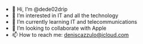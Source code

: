 - 👋 Hi, I’m @dede02drip
- 👀 I’m interested in IT and all the technology
- 🌱 I’m currently learning IT and telecommunications
- 💞️ I’m looking to collaborate with Apple
- 📫 How to reach me: deniscazzulo@icloud.com

<!---
dede02drip/dede02drip is a ✨ special ✨ repository because its `README.md` (this file) appears on your GitHub profile.
You can click the Preview link to take a look at your changes.
--->

